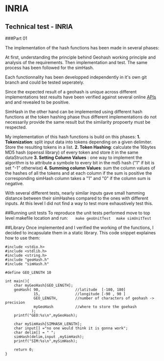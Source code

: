 # INRIA
## Technical test - INRIA

###Part 01

The implementation of the hash functions has been made in several phases:

At first, understanding the principle behind Geohash working principle and analysis of the requirements. Then implementation and test. The same process has been followed for the simHash.

Each functionnality has been developped independently in it's own git branch and could be tested seperately.

Since the expected result of a geohash is unique across different implementations test results have been verified against several online [APIs](https://www.movable-type.co.uk/scripts/geohash.html) and and revealed to be positive.  

SimHash in the other hand can be implemented using different hash functions at the token hashing phase thus different implementations do not necessarily provide the same result but the similarity propoerty must be respected.

My implementation of this hash functions is build on this phases:
    **1. Tokenization**: split input data into tokens depending on a given delimiter. Store the resulting tokens in a list.
    **2. Token Hashing**: calculate the 16bytes MD5 hash (openssl library) of every token and store it in the same dataStructure 
    **3. Setting Column Values** : one way to implement the algorithm is to attribute a symbole to every bit in the md5 hash ("1" if bit is set "-1" otherwise)
    **4. Summing column Values**: sum the column values of the hashes of all the tokens and at each column if the sum is positive the corresponding simHash column takes a "1" and "0" if the column sum is negative.

With several different tests, nearly similar inputs gave small hamming distance between their simHashes compared to the ones with different inputs.
At this level I did not find a way to test more exhaustively test this. 


##Running unit tests
To reproduce the unit tests performed move to top level makefile location and run:
    ``   make geoUnitTest``
    ``  make simUnitTest``


##Library
Once implemented and I verified the working of the functions, I decided to incapsulate them in a static library. This code snippet explaines how to use them:
    
    #include <stdio.h>
    #include <stdlib.h>
    #include <string.h> 
    #include "geoHash.h" 
    #include "simHash.h"

    #define GEO_LENGTH 10

    int main(){
        char myGeoHash[GEO_LENGTH];
        geoHash( 90,                //latitude  [-180, 180] 
                 15,                //longitude [-90 , 90 ]
                 GEO_LENGTH,        //number of characters of geohash -> precision
                 myGeoHash          //where to store the goehash
                );
        printf("GEO:%s\n",myGeoHash);

        char mySimHash[SIMHASH_LENGTH];
        char input[] ="no one would think it is gonna work";
        char delim[] = " "; 
        simHash(delim,input ,mySimHash);
        printf("SIM:%s\n",mySimHash);

        return 0;
    }
